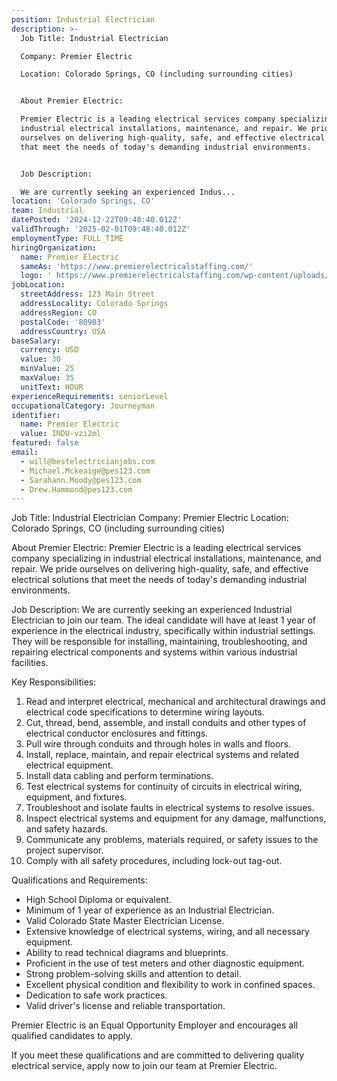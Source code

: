 ```yaml
---
position: Industrial Electrician
description: >-
  Job Title: Industrial Electrician

  Company: Premier Electric

  Location: Colorado Springs, CO (including surrounding cities)


  About Premier Electric:

  Premier Electric is a leading electrical services company specializing in
  industrial electrical installations, maintenance, and repair. We pride
  ourselves on delivering high-quality, safe, and effective electrical solutions
  that meet the needs of today's demanding industrial environments.


  Job Description:

  We are currently seeking an experienced Indus...
location: 'Colorado Springs, CO'
team: Industrial
datePosted: '2024-12-22T09:48:40.012Z'
validThrough: '2025-02-01T09:48:40.012Z'
employmentType: FULL_TIME
hiringOrganization:
  name: Premier Electric
  sameAs: 'https://www.premierelectricalstaffing.com/'
  logo: ' https://www.premierelectricalstaffing.com/wp-content/uploads/2020/05/Premier-Electrical-Staffing-logo.png'
jobLocation:
  streetAddress: 123 Main Street
  addressLocality: Colorado Springs
  addressRegion: CO
  postalCode: '80903'
  addressCountry: USA
baseSalary:
  currency: USD
  value: 30
  minValue: 25
  maxValue: 35
  unitText: HOUR
experienceRequirements: seniorLevel
occupationalCategory: Journeyman
identifier:
  name: Premier Electric
  value: INDU-vzi2ml
featured: false
email:
  - will@bestelectricianjobs.com
  - Michael.Mckeaige@pes123.com
  - Sarahann.Moody@pes123.com
  - Drew.Hammond@pes123.com
---
```




Job Title: Industrial Electrician
Company: Premier Electric
Location: Colorado Springs, CO (including surrounding cities)

About Premier Electric:
Premier Electric is a leading electrical services company specializing in industrial electrical installations, maintenance, and repair. We pride ourselves on delivering high-quality, safe, and effective electrical solutions that meet the needs of today's demanding industrial environments.

Job Description:
We are currently seeking an experienced Industrial Electrician to join our team. The ideal candidate will have at least 1 year of experience in the electrical industry, specifically within industrial settings. They will be responsible for installing, maintaining, troubleshooting, and repairing electrical components and systems within various industrial facilities.

Key Responsibilities:
1. Read and interpret electrical, mechanical and architectural drawings and electrical code specifications to determine wiring layouts.
2. Cut, thread, bend, assemble, and install conduits and other types of electrical conductor enclosures and fittings.
3. Pull wire through conduits and through holes in walls and floors.
4. Install, replace, maintain, and repair electrical systems and related electrical equipment.
5. Install data cabling and perform terminations.
6. Test electrical systems for continuity of circuits in electrical wiring, equipment, and fixtures.
7. Troubleshoot and isolate faults in electrical systems to resolve issues.
8. Inspect electrical systems and equipment for any damage, malfunctions, and safety hazards.
9. Communicate any problems, materials required, or safety issues to the project supervisor.
10. Comply with all safety procedures, including lock-out tag-out.

Qualifications and Requirements:
- High School Diploma or equivalent.
- Minimum of 1 year of experience as an Industrial Electrician.
- Valid Colorado State Master Electrician License.
- Extensive knowledge of electrical systems, wiring, and all necessary equipment.
- Ability to read technical diagrams and blueprints.
- Proficient in the use of test meters and other diagnostic equipment.
- Strong problem-solving skills and attention to detail.
- Excellent physical condition and flexibility to work in confined spaces.
- Dedication to safe work practices.
- Valid driver's license and reliable transportation.

Premier Electric is an Equal Opportunity Employer and encourages all qualified candidates to apply.

If you meet these qualifications and are committed to delivering quality electrical service, apply now to join our team at Premier Electric.
